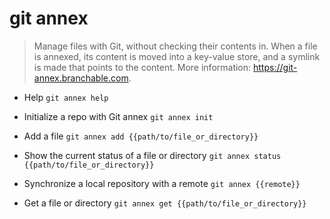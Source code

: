 # git annex
> Manage files with Git, without checking their contents in.
> When a file is annexed, its content is moved into a key-value store, and a symlink is made that points to the content.
> More information: <https://git-annex.branchable.com>.

- Help
`git annex help`

- Initialize a repo with Git annex
`git annex init`

- Add a file
`git annex add {{path/to/file_or_directory}}`

- Show the current status of a file or directory
`git annex status {{path/to/file_or_directory}}`

- Synchronize a local repository with a remote
`git annex {{remote}}`

- Get a file or directory
`git annex get {{path/to/file_or_directory}}`
